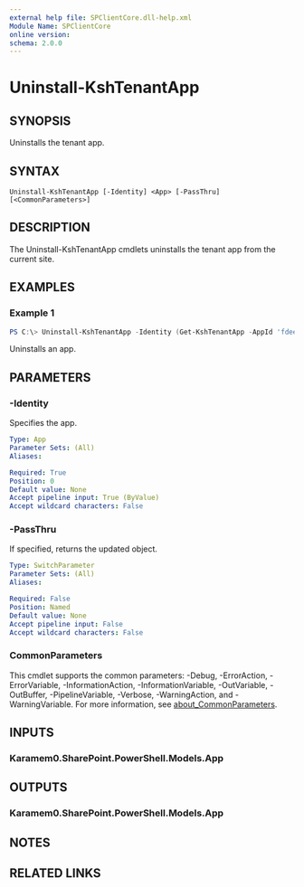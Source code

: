 ```yaml
---
external help file: SPClientCore.dll-help.xml
Module Name: SPClientCore
online version:
schema: 2.0.0
---
```


# Uninstall-KshTenantApp

## SYNOPSIS
Uninstalls the tenant app.

## SYNTAX

```
Uninstall-KshTenantApp [-Identity] <App> [-PassThru] [<CommonParameters>]
```

## DESCRIPTION
The Uninstall-KshTenantApp cmdlets uninstalls the tenant app from the current site.

## EXAMPLES

### Example 1
```powershell
PS C:\> Uninstall-KshTenantApp -Identity (Get-KshTenantApp -AppId 'fdee2390-48bf-409e-956a-20f11a0add59')
```

Uninstalls an app.

## PARAMETERS

### -Identity
Specifies the app.

```yaml
Type: App
Parameter Sets: (All)
Aliases:

Required: True
Position: 0
Default value: None
Accept pipeline input: True (ByValue)
Accept wildcard characters: False
```

### -PassThru
If specified, returns the updated object.

```yaml
Type: SwitchParameter
Parameter Sets: (All)
Aliases:

Required: False
Position: Named
Default value: None
Accept pipeline input: False
Accept wildcard characters: False
```

### CommonParameters
This cmdlet supports the common parameters: -Debug, -ErrorAction, -ErrorVariable, -InformationAction, -InformationVariable, -OutVariable, -OutBuffer, -PipelineVariable, -Verbose, -WarningAction, and -WarningVariable. For more information, see [about_CommonParameters](http://go.microsoft.com/fwlink/?LinkID=113216).

## INPUTS

### Karamem0.SharePoint.PowerShell.Models.App

## OUTPUTS

### Karamem0.SharePoint.PowerShell.Models.App

## NOTES

## RELATED LINKS
